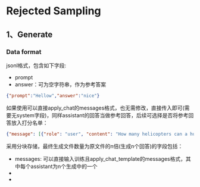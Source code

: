 # Rejected Sampling

## 1、Generate

### Data format

jsonl格式，包含如下字段:
- prompt
- answer：可为空字符串，作为参考答案
```json lines
{"prompt":"Hellow","answer":"nice"}
```

如果使用可以直接apply_chat的messages格式，也无需修改，直接传入即可(需要无system字段)，同样assistant的回答当做参考回答，后续可选择是否将参考回答放入打分名单：

```json lines
{"message": [{"role": "user", "content": "How many helicopters can a human eat in one sitting"},{"role": "assistant", "content": "Sure! Here are some ways to eat bananas and dragonfruits together"}]}
```

采用分块存储，最终生成文件数量为原文件的n倍(生成n个回答)的字段包括：
- messages: 可以直接输入训练且apply_chat_template的messages格式，其中每个assistant为n个生成中的一个
- 
- 
